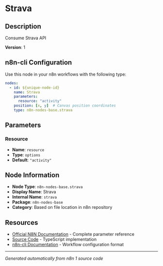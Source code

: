 # Strava

## Description

Consume Strava API

**Version**: 1

## n8n-cli Configuration

Use this node in your n8n workflows with the following type:

```yaml
nodes:
  - id: ${unique-node-id}
    name: Strava
    parameters:
      resource: "activity"
    position: [x, y]  # Canvas position coordinates
    type: n8n-nodes-base.strava
```

## Parameters

### Resource

- **Name**: `resource`
- **Type**: `options`
- **Default**: `"activity"`


## Node Information

- **Node Type**: `n8n-nodes-base.strava`
- **Display Name**: Strava
- **Internal Name**: `strava`
- **Package**: `n8n-nodes-base`
- **Category**: Based on file location in n8n repository

## Resources

- [Official N8N Documentation](https://docs.n8n.io/integrations/builtin/app-nodes/n8n-nodes-base.strava/) - Complete parameter reference
- [Source Code](https://github.com/n8n-io/n8n/blob/master/packages/nodes-base/nodes/Strava/Strava.node.ts) - TypeScript implementation
- [n8n-cli Documentation](https://github.com/edenreich/n8n-cli) - Workflow configuration format

---
*Generated automatically from n8n 1 source code*
